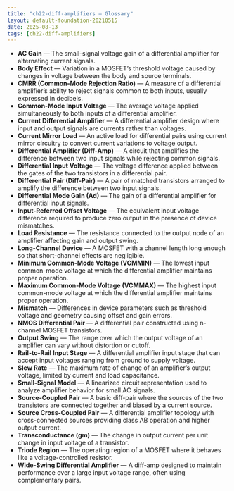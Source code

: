 ```yaml
---
title: "ch22-diff-amplifiers — Glossary"
layout: default-foundation-20210515
date: 2025-08-13
tags: [ch22-diff-amplifiers]
---
```


- **AC Gain** — The small-signal voltage gain of a differential amplifier for alternating current signals.  
- **Body Effect** — Variation in a MOSFET’s threshold voltage caused by changes in voltage between the body and source terminals.  
- **CMRR (Common-Mode Rejection Ratio)** — A measure of a differential amplifier’s ability to reject signals common to both inputs, usually expressed in decibels.  
- **Common-Mode Input Voltage** — The average voltage applied simultaneously to both inputs of a differential amplifier.  
- **Current Differential Amplifier** — A differential amplifier design where input and output signals are currents rather than voltages.  
- **Current Mirror Load** — An active load for differential pairs using current mirror circuitry to convert current variations to voltage output.  
- **Differential Amplifier (Diff-Amp)** — A circuit that amplifies the difference between two input signals while rejecting common signals.  
- **Differential Input Voltage** — The voltage difference applied between the gates of the two transistors in a differential pair.  
- **Differential Pair (Diff-Pair)** — A pair of matched transistors arranged to amplify the difference between two input signals.  
- **Differential Mode Gain (Ad)** — The gain of a differential amplifier for differential input signals.  
- **Input-Referred Offset Voltage** — The equivalent input voltage difference required to produce zero output in the presence of device mismatches.  
- **Load Resistance** — The resistance connected to the output node of an amplifier affecting gain and output swing.  
- **Long-Channel Device** — A MOSFET with a channel length long enough so that short-channel effects are negligible.  
- **Minimum Common-Mode Voltage (VCMMIN)** — The lowest input common-mode voltage at which the differential amplifier maintains proper operation.  
- **Maximum Common-Mode Voltage (VCMMAX)** — The highest input common-mode voltage at which the differential amplifier maintains proper operation.  
- **Mismatch** — Differences in device parameters such as threshold voltage and geometry causing offset and gain errors.  
- **NMOS Differential Pair** — A differential pair constructed using n-channel MOSFET transistors.  
- **Output Swing** — The range over which the output voltage of an amplifier can vary without distortion or cutoff.  
- **Rail-to-Rail Input Stage** — A differential amplifier input stage that can accept input voltages ranging from ground to supply voltage.  
- **Slew Rate** — The maximum rate of change of an amplifier’s output voltage, limited by current and load capacitance.  
- **Small-Signal Model** — A linearized circuit representation used to analyze amplifier behavior for small AC signals.  
- **Source-Coupled Pair** — A basic diff-pair where the sources of the two transistors are connected together and biased by a current source.  
- **Source Cross-Coupled Pair** — A differential amplifier topology with cross-connected sources providing class AB operation and higher output current.  
- **Transconductance (gm)** — The change in output current per unit change in input voltage of a transistor.  
- **Triode Region** — The operating region of a MOSFET where it behaves like a voltage-controlled resistor.  
- **Wide-Swing Differential Amplifier** — A diff-amp designed to maintain performance over a large input voltage range, often using complementary pairs.
